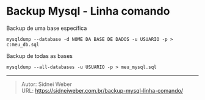 # Backup Mysql - Linha comando


Backup de uma base específica

```shell
mysqldump --database -d NOME DA BASE DE DADOS -u USUARIO -p > c:meu_db.sql
```

Backup de todas as bases

```shell
mysqldump --all-databases -u USUARIO -p > meu_mysql.sql
```

---

> Autor: Sidnei Weber  
> URL: https://sidneiweber.com.br/backup-mysql-linha-comando/  

